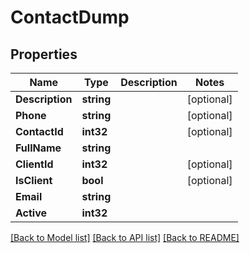 # ContactDump

## Properties

Name | Type | Description | Notes
------------ | ------------- | ------------- | -------------
**Description** | **string** |  | [optional] 
**Phone** | **string** |  | [optional] 
**ContactId** | **int32** |  | [optional] 
**FullName** | **string** |  | 
**ClientId** | **int32** |  | [optional] 
**IsClient** | **bool** |  | [optional] 
**Email** | **string** |  | 
**Active** | **int32** |  | 

[[Back to Model list]](../README.md#documentation-for-models) [[Back to API list]](../README.md#documentation-for-api-endpoints) [[Back to README]](../README.md)


